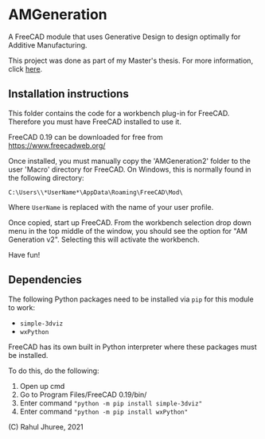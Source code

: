 # AMGeneration
A FreeCAD module that uses Generative Design to design optimally for Additive Manufacturing.

This project was done as part of my Master's thesis. For more information, click [here](https://mightybucket.github.io/projects/2021/05/31/masters-dissertation.html).

## Installation instructions
This folder contains the code for a workbench plug-in for FreeCAD. Therefore you must have FreeCAD installed to use it.

FreeCAD 0.19 can be downloaded for free from https://www.freecadweb.org/

Once installed, you must manually copy the 'AMGeneration2' folder to the user 'Macro' directory for FreeCAD. On Windows, this is normally found in the following directory:

`C:\Users\\*UserName*\AppData\Roaming\FreeCAD\Mod\`

Where `UserName` is replaced with the name of your user profile.

Once copied, start up FreeCAD. From the workbench selection drop down menu in the top middle of the window, you should see the option for "AM Generation v2". Selecting this will activate the workbench.

Have fun!

## Dependencies
The following Python packages need to be installed via `pip` for this module to work:
 - `simple-3dviz`
 - `wxPython`

FreeCAD has its own built in Python interpreter where these packages must be installed.

To do this, do the following:
1. Open up cmd
2. Go to Program Files/FreeCAD 0.19/bin/
3. Enter command `"python -m pip install simple-3dviz"`
4. Enter command `"python -m pip install wxPython"`

(C) Rahul Jhuree, 2021
